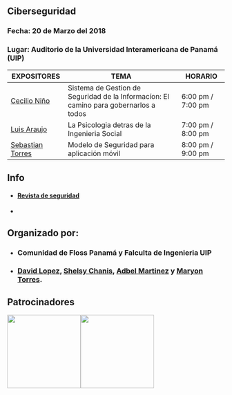 
## Ciberseguridad 

### Fecha:  20 de Marzo del 2018
### Lugar: Auditorio de la Universidad Interamericana de Panamá (UIP)

|        EXPOSITORES    |                                TEMA                                        | HORARIO  |
|-----------------------|----------------------------------------------------------------------------|----------|
| [Cecilio Niño](https://pa.linkedin.com/in/cecilio-niño-aa778a39)    | Sistema de Gestion de Seguridad de la Informacíon: El camino para gobernarlos a todos           | 6:00 pm / 7:00 pm  |
| [Luis Araujo](https://github.com/LuisAraujoL)     | La Psicologia detras de la Ingenieria Social |   7:00 pm / 8:00 pm               |
| [Sebastian Torres]()    | Modelo de Seguridad para aplicación móvil           | 8:00 pm / 9:00 pm                   |


## Info 
- #### [Revista de seguridad](www.allsecurity.org )
- #### [](/info/whatis.md)

## Organizado por:
- ### Comunidad de Floss Panamá y Falculta de Ingenieria UIP
- ### [David Lopez](https://twitter.com/David25LO?lang=es), [Shelsy Chanis](https://twitter.com/shelsxacm), [Adbel Martinez](https://twitter.com/abdelgmartinezl) y [Maryon Torres](https://twitter.com/maryitotr).

## Patrocinadores
<img src="https://www.uip.edu.pa/wp-content/uploads/2017/08/Logo-UIP-jpg.jpg" width="170"><img src="https://pbs.twimg.com/profile_images/852597051808522240/5iJqsWQL_400x400.jpg" width="170"> 
